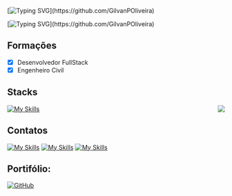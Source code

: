 [![Typing SVG](https://readme-typing-svg.demolab.com?font=Inconsolata&pause=1000&color=31F784&width=435&lines=Olá,;Salut,;Hello+There,)](https://github.com/GilvanPOliveira)

[![Typing SVG](https://readme-typing-svg.demolab.com?font=Inconsolata&pause=1000&color=31F784&width=435&lines=me+chamo+Gilvan+Oliveira.;je+m'appelle+Gilvan+Oliveira.;my+name+is+Gilvan+Oliveira.)](https://github.com/GilvanPOliveira)

## Formações
- [x] Desenvolvedor FullStack
- [x] Engenheiro Civil

## Stacks
<img align="right" src="https://github-readme-stats.vercel.app/api/top-langs/?username=GilvanPOliveira&layout=compact&langs_count=10&theme=dark"/>

[![My Skills](https://skillicons.dev/icons?i=figma,html,css,bootstrap,js,styledcomponents,react,vite,vue,angular,nextjs,java,git,github,nodejs,vscode,mongodb,mysql,autocad,sketchup&perline=9)](https://github.com/GilvanPOliveira)

<!-- Social -->
## Contatos
[![My Skills](https://skillicons.dev/icons?i=linkedin)](https://www.linkedin.com/in/gilvanpoliveira/)
[![My Skills](https://skillicons.dev/icons?i=gmail)](mailto:gilvanpoliveira06@gmail.com)
[![My Skills](https://skillicons.dev/icons?i=devto)](https://dev.to/gilvanpoliveira)

<!-- Portifólio -->
## Portifólio:
[![GitHub](https://img.shields.io/badge/GitHub-595959?style=for-the-badge&logo=github&logoColor=white)](https://gilvanpoliveira.github.io/)

